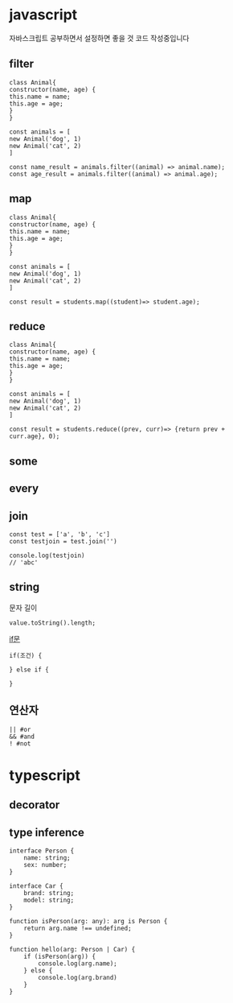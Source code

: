 # javascript

자바스크립트 공부하면서 설정하면 좋을 것 코드 작성중입니다

## filter

    
    class Animal{
    constructor(name, age) {
    this.name = name;
    this.age = age;
    }
    }
    
    const animals = [
    new Animal('dog', 1)
    new Animal('cat', 2)
    ]
    
    const name_result = animals.filter((animal) => animal.name);
    const age_result = animals.filter((animal) => animal.age);
    

## map

    class Animal{
    constructor(name, age) {
    this.name = name;
    this.age = age;
    }
    }
    
    const animals = [
    new Animal('dog', 1)
    new Animal('cat', 2)
    ]
    
    const result = students.map((student)=> student.age);


## reduce

    class Animal{
    constructor(name, age) {
    this.name = name;
    this.age = age;
    }
    }
    
    const animals = [
    new Animal('dog', 1)
    new Animal('cat', 2)
    ]
    
    const result = students.reduce((prev, curr)=> {return prev + curr.age}, 0);


## some


## every


## join

    const test = ['a', 'b', 'c']
    const testjoin = test.join('')

    console.log(testjoin)
    // 'abc'

## string
문자 길이

    value.toString().length;
    
[if문](https://github.com/bigstones/javascript-typescript/blob/main/if.js)
    
    if(조건) {
    
    } else if {
    
    }

## 연산자

    || #or
    && #and
    ! #not


# typescript

## decorator

## type inference

    interface Person {
        name: string;
        sex: number;
    }

    interface Car {
        brand: string;
        model: string;
    }

    function isPerson(arg: any): arg is Person {
        return arg.name !== undefined;
    }

    function hello(arg: Person | Car) {
        if (isPerson(arg)) {
            console.log(arg.name);
        } else {
            console.log(arg.brand)
        }
    }
    
